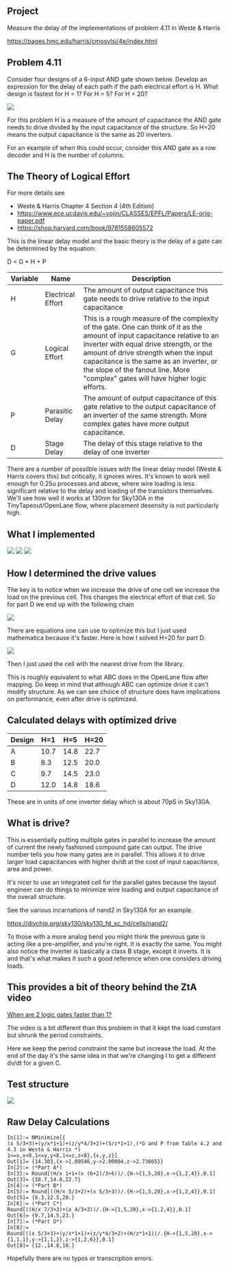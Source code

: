 ## Project

Measure the delay of the implementations of problem 4.11 in Weste & Harris

https://pages.hmc.edu/harris/cmosvlsi/4e/index.html


## Problem 4.11

Consider four designs of a 6-input AND gate shown below. Develop an expression for the delay of each path if the path electrical effort is H.  What design is fastest for H = 1? For H = 5? For H = 20? 

![](and-gate-designs.png)

For this problem H is a measure of the amount of capacitance the AND gate
needs to drive divided by the input capacitance of the structure.  So H=20 means the output capacitance is the same as 20 inverters.

For an example of when this could occur, consider this AND gate as a row decoder and H is the number of columns. 

## The Theory of Logical Effort

For more details see

* Weste & Harris Chapter 4 Section 4 (4th Edition)
* https://www.ece.ucdavis.edu/~vojin/CLASSES/EPFL/Papers/LE-orig-paper.pdf
* https://shop.harvard.com/book/9781558605572

This is the linear delay model and the basic theory is the delay of a gate can be determined by the equation:

D = G * H + P

| Variable | Name | Description |
| -------- | ------- | ------- |
| H | Electrical Effort | The amount of output capacitance this gate needs to drive relative to the input capacitance |
| G | Logical Effort | This is a rough measure of the complexity of the gate.  One can think of it as the amount of input capacitance relative to an inverter with equal drive strength, or the amount of drive strength when the input capacitance is the same as an inverter, or the slope of the fanout line.  More "complex" gates will have higher logic efforts.  |
| P | Parasitic Delay | The amount of output capacitance of this gate relative to the output capacitance of an inverter of the same strength.  More complex gates have more output capacitance. |
| D | Stage Delay | The delay of this stage relative to the delay of one inverter |

There are a number of possilble issues with the linear delay model (Weste & Harris covers this) but critically, it ignores wires.  It's known to work well enough for 0.25u processes and above, where wire loading is less significant relative to the delay and loading of the transistors themselves.  We'll see how well it works at 130nm for Sky130A in the TinyTapeout/OpenLane flow, where placement desensity is not particularly high. 


## What I implemented

![](and-gate-designs-h1.png)
![](and-gate-designs-h5.png)
![](and-gate-designs-h20.png)

## How I determined the drive values

The key is to notice when we increase the drive of one cell we increase the load on the previous cell.  This changes the electrical effort of that cell.  So for part D we end up with the following chain

![](and-gate-designs-dx.png)

There are equations one can use to optimize this but I just used mathematica because it's faster.   Here is how I solved H=20 for part D.

![](SolveForDrive.png)

Then I just used the cell with the nearest drive from the library.   

This is roughly equivalent to what ABC does in the OpenLane flow after mapping.   Do keep in mind that although ABC can optimize drive it can't modify structure. As we can see choice of structure does have implications on performance, even after drive is optimized. 

## Calculated delays with optimized drive

| Design | H=1 | H=5 | H=20 |
| -------- | ------- | ------- | ------- |
| A | 10.7 |  14.8 |  22.7 |
| B | 8.3 | 12.5 | 20.0 |
| C |  9.7 | 14.5 | 23.0 |
| D | 12.0 |  14.8 |  18.6 |

These are in units of one inverter delay which is about 70pS in Sky130A. 

## What is drive?

This is essentially putting multiple gates in parallel to increase the amount of current the newly fashioned compound gate can output. The drive number tells you how many gates are in parallel. This allows it to drive larger load capacitances with higher dv/dt at the cost of input capacitance, area and power. 

It's nicer to use an integrated cell for the parallel gates because the layout engineer can do things to minimize wire loading and output capacitance of the overall structure. 

See the various incarnations of nand2 in Sky130A for an example. 

https://diychip.org/sky130/sky130_fd_sc_hd/cells/nand2/

To those with a more analog bend you might think the previous gate is acting like a pre-amplifier, and you're right.  It is exactly the same.  You might also notice the inverter is basically a class B stage, except it inverts.  It is and that's what makes it such a good reference when one considers driving loads. 

## This provides a bit of theory behind the ZtA video

[When are 2 logic gates faster than 1?](https://www.youtube.com/watch?v=ajwZVAVo3yk)

The video is a bit different than this problem in that it kept the load constant but shrunk the period constraints.  

Here we keep the period constraint the same but increase the load.  At the end of the day it's the same idea in that we're changing I to get a different dv/dt for a given C. 

## Test structure 

![](Arch.png)

## Raw Delay Calculations
```
In[1]:= NMinimize[{
(x 5/3+3)+(y/x*1+1)+(z/y*4/3+2)+(5/z*1+1),(*G and P from Table 4.2 and 4.3 in Weste & Harris *)
1<=x,x<8,1<=y,y<8,1<=z,z<8},{x,y,z}]
Out[1]= {14.303,{x->1.09546,y->2.00004,z->2.73865}}
In[2]:= (*Part A*)
In[3]:= Round[(H/x 1+1+(x (6+2)/3+6))/.{H->{1,5,20},x->{1,2,4}},0.1]
Out[3]= {10.7,14.8,22.7}
In[4]:= (*Part B*)
In[5]:= Round[((H/x 5/3+2)+(x 5/3+3))/.{H->{1,5,20},x->{1,2,4}},0.1]
Out[5]= {8.3,12.5,20.}
In[6]:= (*Part C*)
Round[((H/x 7/3+3)+(x 4/3+3))/.{H->{1,5,20},x->{1,2,4}},0.1]
Out[6]= {9.7,14.5,23.}
In[7]:= (*Part D*)
In[8]:= 
Round[((x 5/3+3)+(y/x*1+1)+(z/y*4/3+2)+(H/z*1+1))/.{H->{1,5,20},x->{1,1,1},y->{1,1,2},z->{1,2,6}},0.1]
Out[8]= {12.,14.8,18.}
```
Hopefully there are no typos or transcription errors.
